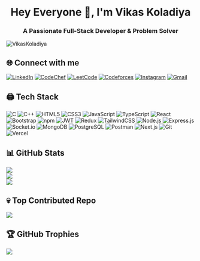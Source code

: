 <h1 align="center">Hey Everyone 👋, I'm Vikas Koladiya</h1>
<h3 align="center">A Passionate Full-Stack Developer & Problem Solver</h3>

<p align="left"> <img src="https://komarev.com/ghpvc/?username=VikasKoladiya&label=Profile%20views&color=0e75b6&style=flat" alt="VikasKoladiya" /> </p>

## 🌐 Connect with me
[![LinkedIn](https://img.shields.io/badge/LinkedIn-%230077B5.svg?logo=linkedin&logoColor=white)](https://linkedin.com/in/vikaskoladiya)
[![CodeChef](https://img.shields.io/badge/CodeChef-%235B4638.svg?logo=CodeChef&logoColor=white)](https://www.codechef.com/users/vikas_044) 
[![LeetCode](https://img.shields.io/badge/LeetCode-%23FFA116.svg?logo=LeetCode&logoColor=white)](https://www.leetcode.com/Koladiya_Vikas)
[![Codeforces](https://img.shields.io/badge/Codeforces-%23187FCA.svg?logo=Codeforces&logoColor=white)](https://codeforces.com/profile/vikas_koladiya)
[![Instagram](https://img.shields.io/badge/Instagram-%23E4405F.svg?logo=instagram&logoColor=white)](https://instagram.com/vikas_koladiya__005)
[![Gmail](https://img.shields.io/badge/Gmail-D14836?logo=gmail&logoColor=white)](mailto:koladiyavikas2005@gmail.com)

## 🖨 Tech Stack
![C](https://img.shields.io/badge/c-%2300599C.svg?style=for-the-badge&logo=c&logoColor=white)
![C++](https://img.shields.io/badge/c++-%2300599C.svg?style=for-the-badge&logo=c%2B%2B&logoColor=white)
![HTML5](https://img.shields.io/badge/html5-%23E34F26.svg?style=for-the-badge&logo=html5&logoColor=white)
![CSS3](https://img.shields.io/badge/css3-%231572B6.svg?style=for-the-badge&logo=css3&logoColor=white)
![JavaScript](https://img.shields.io/badge/javascript-%23F7DF1E.svg?style=for-the-badge&logo=javascript&logoColor=black)
![TypeScript](https://img.shields.io/badge/typescript-%23007ACC.svg?style=for-the-badge&logo=typescript&logoColor=white)
![React](https://img.shields.io/badge/react-%2361DAFB.svg?style=for-the-badge&logo=react&logoColor=black)
![Bootstrap](https://img.shields.io/badge/bootstrap-%23563D7C.svg?style=for-the-badge&logo=bootstrap&logoColor=white)
![npm](https://img.shields.io/badge/npm-%23CB3837.svg?style=for-the-badge&logo=npm&logoColor=white)
![JWT](https://img.shields.io/badge/jwt-%23000000.svg?style=for-the-badge&logo=json-web-tokens&logoColor=white)
![Redux](https://img.shields.io/badge/redux-%23764ABC.svg?style=for-the-badge&logo=redux&logoColor=white)
![TailwindCSS](https://img.shields.io/badge/tailwindcss-%2306B6D4.svg?style=for-the-badge&logo=tailwind-css&logoColor=white)
![Node.js](https://img.shields.io/badge/node.js-%23339933.svg?style=for-the-badge&logo=nodedotjs&logoColor=white)
![Express.js](https://img.shields.io/badge/express.js-%23404D59.svg?style=for-the-badge&logo=express&logoColor=white)
![Socket.io](https://img.shields.io/badge/Socket.io-black?style=for-the-badge&logo=socket.io&badgeColor=010101)
![MongoDB](https://img.shields.io/badge/mongodb-%2347A248.svg?style=for-the-badge&logo=mongodb&logoColor=white)
![PostgreSQL](https://img.shields.io/badge/postgresql-%23336791.svg?style=for-the-badge&logo=postgresql&logoColor=white)
![Postman](https://img.shields.io/badge/postman-%23FF6C37.svg?style=for-the-badge&logo=postman&logoColor=white)
![Next.js](https://img.shields.io/badge/next.js-%23000000.svg?style=for-the-badge&logo=nextdotjs&logoColor=white)
![Git](https://img.shields.io/badge/git-%23F05033.svg?style=for-the-badge&logo=git&logoColor=white)
![Vercel](https://img.shields.io/badge/vercel-%23000000.svg?style=for-the-badge&logo=vercel&logoColor=white)  

## 📊 GitHub Stats
![](https://github-readme-streak-stats.herokuapp.com/?user=VikasKoladiya&theme=dark&hide_border=false)<br/>
![](https://github-readme-stats.vercel.app/api?username=VikasKoladiya&theme=dark&hide_border=false&include_all_commits=false&count_private=false)<br/>
![](https://github-readme-stats.vercel.app/api/top-langs/?username=VikasKoladiya&theme=dark&hide_border=false&include_all_commits=false&count_private=false&layout=compact)

## 💀 Top Contributed Repo
![](https://github-contributor-stats.vercel.app/api?username=VikasKoladiya&limit=5&theme=flat&combine_all_yearly_contributions=true)

## 🏆 GitHub Trophies
![](https://github-profile-trophy.vercel.app/?username=VikasKoladiya&theme=radical&no-frame=false&no-bg=false&margin-w=4)
